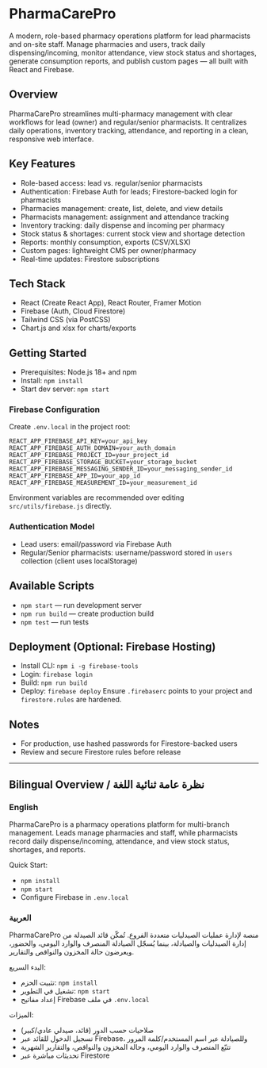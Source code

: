 # PharmaCarePro

A modern, role-based pharmacy operations platform for lead pharmacists and on-site staff. Manage pharmacies and users, track daily dispensing/incoming, monitor attendance, view stock status and shortages, generate consumption reports, and publish custom pages — all built with React and Firebase.

## Overview
PharmaCarePro streamlines multi-pharmacy management with clear workflows for lead (owner) and regular/senior pharmacists. It centralizes daily operations, inventory tracking, attendance, and reporting in a clean, responsive web interface.

## Key Features
- Role-based access: lead vs. regular/senior pharmacists
- Authentication: Firebase Auth for leads; Firestore-backed login for pharmacists
- Pharmacies management: create, list, delete, and view details
- Pharmacists management: assignment and attendance tracking
- Inventory tracking: daily dispense and incoming per pharmacy
- Stock status & shortages: current stock view and shortage detection
- Reports: monthly consumption, exports (CSV/XLSX)
- Custom pages: lightweight CMS per owner/pharmacy
- Real-time updates: Firestore subscriptions

## Tech Stack
- React (Create React App), React Router, Framer Motion
- Firebase (Auth, Cloud Firestore)
- Tailwind CSS (via PostCSS)
- Chart.js and xlsx for charts/exports

## Getting Started
- Prerequisites: Node.js 18+ and npm
- Install: `npm install`
- Start dev server: `npm start`

### Firebase Configuration
Create `.env.local` in the project root:
```
REACT_APP_FIREBASE_API_KEY=your_api_key
REACT_APP_FIREBASE_AUTH_DOMAIN=your_auth_domain
REACT_APP_FIREBASE_PROJECT_ID=your_project_id
REACT_APP_FIREBASE_STORAGE_BUCKET=your_storage_bucket
REACT_APP_FIREBASE_MESSAGING_SENDER_ID=your_messaging_sender_id
REACT_APP_FIREBASE_APP_ID=your_app_id
REACT_APP_FIREBASE_MEASUREMENT_ID=your_measurement_id
```
Environment variables are recommended over editing `src/utils/firebase.js` directly.

### Authentication Model
- Lead users: email/password via Firebase Auth
- Regular/Senior pharmacists: username/password stored in `users` collection (client uses localStorage)

## Available Scripts
- `npm start` — run development server
- `npm run build` — create production build
- `npm test` — run tests

## Deployment (Optional: Firebase Hosting)
- Install CLI: `npm i -g firebase-tools`
- Login: `firebase login`
- Build: `npm run build`
- Deploy: `firebase deploy`
Ensure `.firebaserc` points to your project and `firestore.rules` are hardened.

## Notes
- For production, use hashed passwords for Firestore-backed users
- Review and secure Firestore rules before release

---

## Bilingual Overview / نظرة عامة ثنائية اللغة

### English
PharmaCarePro is a pharmacy operations platform for multi-branch management. Leads manage pharmacies and staff, while pharmacists record daily dispense/incoming, attendance, and view stock status, shortages, and reports.

Quick Start:
- `npm install`
- `npm start`
- Configure Firebase in `.env.local`

### العربية
PharmaCarePro منصة لإدارة عمليات الصيدليات متعددة الفروع. تُمكّن قائد الصيدلة من إدارة الصيدليات والصيادلة، بينما يُسجّل الصيادلة المنصرف والوارد اليومي، والحضور، ويعرضون حالة المخزون والنواقص والتقارير.

البدء السريع:
- تثبيت الحزم: `npm install`
- تشغيل في التطوير: `npm start`
- إعداد مفاتيح Firebase في ملف `.env.local`

الميزات:
- صلاحيات حسب الدور (قائد، صيدلي عادي/كبير)
- تسجيل الدخول للقائد عبر Firebase، وللصيادلة عبر اسم المستخدم/كلمة المرور
- تتبّع المنصرف والوارد اليومي، وحالة المخزون والنواقص، والتقارير الشهرية
- تحديثات مباشرة عبر Firestore
